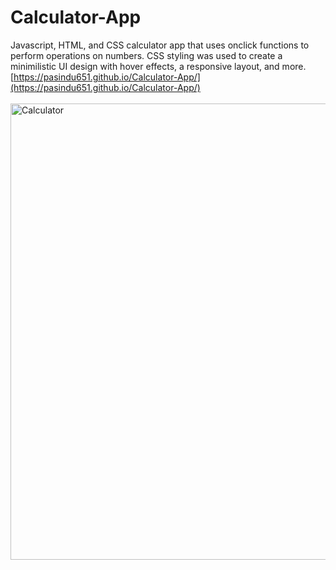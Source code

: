 # Calculator-App
Javascript, HTML, and CSS calculator app that uses onclick functions to perform operations on numbers. CSS styling was used to create a minimilistic UI design with hover effects, a responsive layout, and more. [https://pasindu651.github.io/Calculator-App/](https://pasindu651.github.io/Calculator-App/)
<br>
<br>
<img alt="Calculator" width="730" src="https://i.ibb.co/p4xV7vM/calculator.png">
